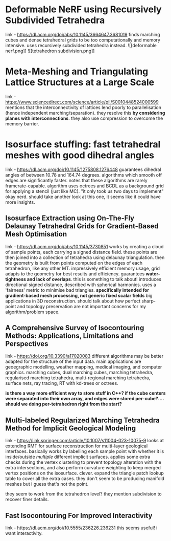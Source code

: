 # Deformable NeRF using Recursively Subdivided Tetrahedra
link - https://dl.acm.org/doi/abs/10.1145/3664647.3681019
finds marching cubes and dense tetrahedral grids to be too computationally and memory intensive. uses recursively subdivided tetrahedra instead.
![[deformable nerf.png]]
![[tetrahedron subdivision.png]]

# Meta-Meshing and Triangulating Lattice Structures at a Large Scale
link - https://www.sciencedirect.com/science/article/pii/S0010448524000599
mentions that the interconnectivity of lattices lend poorly to parallelisation (hence independent marching/separation). they resolve this **by considering planes with interconnections**. they also use compression to overcome the memory barrier.

# Isosurface stuffing: fast tetrahedral meshes with good dihedral angles
link - https://dl.acm.org/doi/10.1145/1275808.1276448
guarantees dihedral angles of between 10.78 and 164.74 degrees. algorithms which smooth off edges are significantly faster. notes that these algorithms are rarely framerate-capable. algorithm uses octrees and BCDL as a background grid for applying a stencil (just like MC). "it only took us two days to implement" okay nerd. should take another look at this one, it seems like it could have more insights.

## Isosurface Extraction using On-The-Fly Delaunay Tetrahedral Grids for Gradient-Based Mesh Optimisation
link - https://dl.acm.org/doi/abs/10.1145/3730851
works by creating a cloud of sample points, each carrying a signed distance field. these points are then joined into a collection of tetrahedra using delaunay triangulation. then the geometry is built from points computed on the edges of each tetrahedron, like any other MT.
impressively efficient memory usage, grid adapts to the geometry for best results and efficiency.
guarantees **water-tightness and lack of overlaps**. this is something to talk about!
introduces directional signed distance, described with spherical harmonics. uses a 'fairness' metric to minimise bad triangles.
**specifically intended for gradient-based mesh processing, not generic fixed scalar fields**
big applications in 3D reconstruction.
should talk about how perfect sharp-point and topology preservation are not important concerns for my algorithm/problem space.

## A Comprehensive Survey of Isocontouring Methods: Applications, Limitations and Perspectives
link - https://doi.org/10.3390/a17020083
different algorithms may be better adapted for the structure of the input data. main applications are geoegraphic modelling, weather mapping, medical imaging, and computer graphics.
marching cubes, dual marching cubes, marching tetrahedra, regularised marching tetrahedra, multi-regional marching tetrahedra, surface nets, ray tracing, RT with kd-trees or octrees.

**is there a way more efficient way to store stuff in C++? if the cube centers were separated into their own array, and edges were stored per-cube?.... should we doing per-tetrahedron right from the start?**

## Multi-labeled Regularized Marching Tetrahedra Method for Implicit Geological Modeling
link - https://link.springer.com/article/10.1007/s11004-023-10075-9
looks at extending RMT for surface reconstruction for multi-layer geological interfaces. basically works by labelling each sample point with whether it is inside/outside *multiple* different implicit surfaces.
applies some extra checks during the vertex clustering to prevent topology alteration with the extra intersections, and also perform curvature weighting to keep merged vertex positions on the isosurface. clever.
expand the triangle patch lookup table to cover all the extra cases. they don't seem to be producing manifold meshes but i guess that's not the point.

they seem to work from the tetrahedron level?
they mention subdivision to recover finer details.

## Fast Isocontouring For Improved Interactivity
link - https://dl.acm.org/doi/10.5555/236226.236231
this seems useful! i want interactivity.

